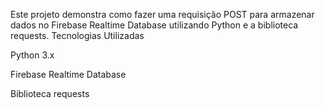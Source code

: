 Este projeto demonstra como fazer uma requisição POST para armazenar dados no Firebase Realtime Database utilizando Python e a biblioteca requests.
 Tecnologias Utilizadas

Python 3.x

Firebase Realtime Database

Biblioteca requests
